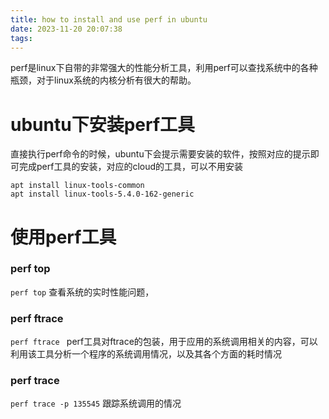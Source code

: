 ```yaml
---
title: how to install and use perf in ubuntu
date: 2023-11-20 20:07:38
tags:
---
```

perf是linux下自带的非常强大的性能分析工具，利用perf可以查找系统中的各种瓶颈，对于linux系统的内核分析有很大的帮助。

# ubuntu下安装perf工具

直接执行perf命令的时候，ubuntu下会提示需要安装的软件，按照对应的提示即可完成perf工具的安装，对应的cloud的工具，可以不用安装
```shell
apt install linux-tools-common
apt install linux-tools-5.4.0-162-generic
```

# 使用perf工具

### perf top
`perf top` 查看系统的实时性能问题，


### perf ftrace 
`perf ftrace ` perf工具对ftrace的包装，用于应用的系统调用相关的内容，可以利用该工具分析一个程序的系统调用情况，以及其各个方面的耗时情况


### perf trace

`perf trace -p 135545` 跟踪系统调用的情况
